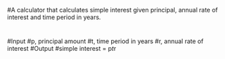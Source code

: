 #A calculator that calculates simple interest given principal, annual rate of interest and time period in years.
#
#Input
   #p, principal amount
   #t, time period in years
   #r, annual rate of interest
#Output
   #simple interest = p*t*r
